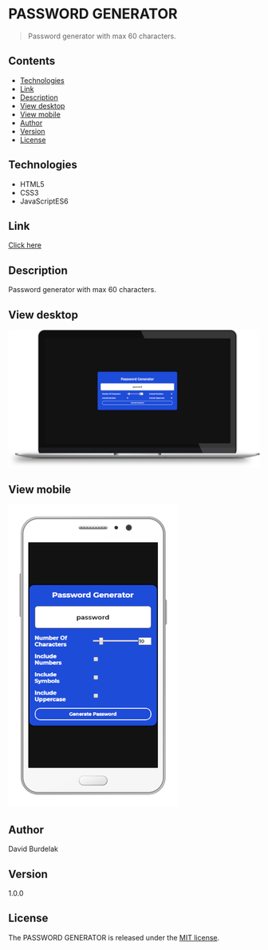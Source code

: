 # PASSWORD GENERATOR

> Password generator with max 60 characters.

## Contents

- [Technologies](#technologies)
- [Link](#link)
- [Description](#description)
- [View desktop](#view-dekstop)
- [View mobile](#view-mobile)
- [Author](#author)
- [Version](#version)
- [License](#license)

## Technologies

- HTML5 
- CSS3
- JavaScriptES6

## Link

[Click here](https://davidburdelak.github.io/password-generator/)

## Description

Password generator with max 60 characters.

## View desktop

![password_generator_desktop](img/password_generator_desktop.png)

## View mobile

![password_generator_mobile](img/password_generator_mobile.png)

## Author

David Burdelak

## Version

1.0.0

## License

The PASSWORD GENERATOR is released under the
[MIT license](https://opensource.org/licenses/MIT).
